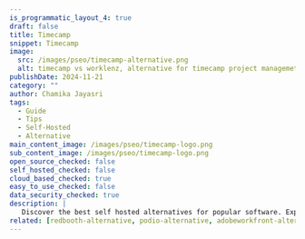 ```yaml
---
is_programmatic_layout_4: true
draft: false
title: Timecamp
snippet: Timecamp
image:
  src: /images/pseo/timecamp-alternative.png
  alt: timecamp vs worklenz, alternative for timecamp project managemet tool, task management, resource management, productivity, self-hosted
publishDate: 2024-11-21
category: ""
author: Chamika Jayasri
tags:
  - Guide
  - Tips
  - Self-Hosted
  - Alternative
main_content_image: /images/pseo/timecamp-logo.png
sub_content_image: /images/pseo/timecamp-logo.png
open_source_checked: false
self_hosted_checked: false
cloud_based_checked: true
easy_to_use_checked: false
data_security_checked: true
description: |
   Discover the best self hosted alternatives for popular software. Explore our comprehensive guides and find the perfect solution for your needs today.
related: [redbooth-alternative, podio-alternative, adobeworkfront-alternative, hubplanner-alternative]
---
```

